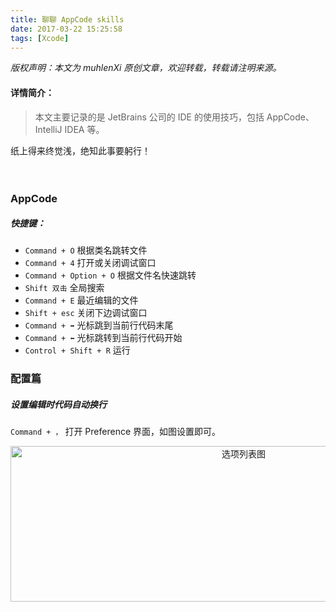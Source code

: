 ```yaml
---
title: 聊聊 AppCode skills
date: 2017-03-22 15:25:58
tags: [Xcode]
---
```


 *版权声明：本文为 muhlenXi 原创文章，欢迎转载，转载请注明来源。*

#### 详情简介：

> 本文主要记录的是 JetBrains 公司的 IDE 的使用技巧，包括 AppCode、IntelliJ IDEA 等。

纸上得来终觉浅，绝知此事要躬行！

<!-- more -->　　


### AppCode

##### 快捷键：

* `Command + O` 根据类名跳转文件
* `Command + 4` 打开或关闭调试窗口
* `Command + Option + O` 根据文件名快速跳转
* `Shift 双击` 全局搜索
* `Command + E` 最近编辑的文件
* `Shift + esc` 关闭下边调试窗口
* `Command + ➡️` 光标跳到当前行代码末尾
* `Command + ⬅️` 光标跳转到当前行代码开始
* `Control + Shift + R` 运行


### 配置篇

##### 设置编辑时代码自动换行

`Command + ，` 打开 Preference 界面，如图设置即可。

<div align=center>
<img src="http://7xvffo.com1.z0.glb.clouddn.com/wraps.png" width="730" height="249" alt="选项列表图"/>
</div>

